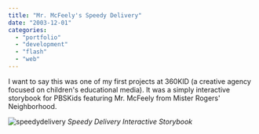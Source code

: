 ```yaml
---
title: "Mr. McFeely's Speedy Delivery"
date: "2003-12-01"
categories:
  - "portfolio"
  - "development"
  - "flash"
  - "web"
---
```


I want to say this was one of my first projects at 360KID (a creative agency focused on children's educational media).
It was a simply interactive storybook for PBSKids featuring Mr. McFeely from Mister Rogers' Neighborhood.

![speedydelivery](https://d2ypg8o05lff0b.cloudfront.net/wp-content/uploads/portfolio/mrrogers.png)
*Speedy Delivery Interactive Storybook*
